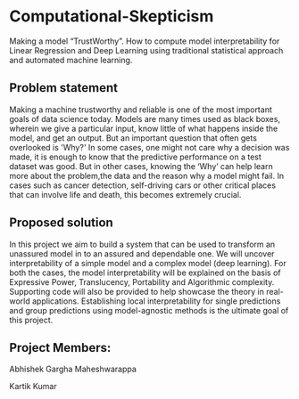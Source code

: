 # Computational-Skepticism

Making a model “​TrustWorthy​”. How to compute model interpretability for Linear Regression and Deep Learning using traditional statistical approach and automated machine learning.

## Problem statement

Making a machine trustworthy and reliable is one of the most important goals of data science today. Models are many times used as black boxes, wherein we give a particular input, know little of what happens inside the model, and get an output. But an important question that often gets overlooked is 'Why?' In some cases, one might not care why a decision was made, it is enough to know that the predictive performance on a test dataset was good. But in other cases, knowing the ‘Why’ can help learn more about the problem,the data and the reason why a model might fail. In cases such as cancer detection, self-driving cars or other critical places that can involve life and death, this becomes extremely crucial.

## Proposed solution

In this project we aim to build a system that can be used to transform an unassured model in to an assured and dependable one. We will uncover interpretability of a simple model and a complex model \(deep learning\). For both the cases, the model interpretability will be explained on the basis of Expressive Power, Translucency, Portability and Algorithmic complexity. Supporting code will also be provided to help showcase the theory in real-world applications. Establishing local interpretability for single predictions and group predictions using model-agnostic methods is the ultimate goal of this project.

## Project Members:

Abhishek Gargha Maheshwarappa

Kartik Kumar
